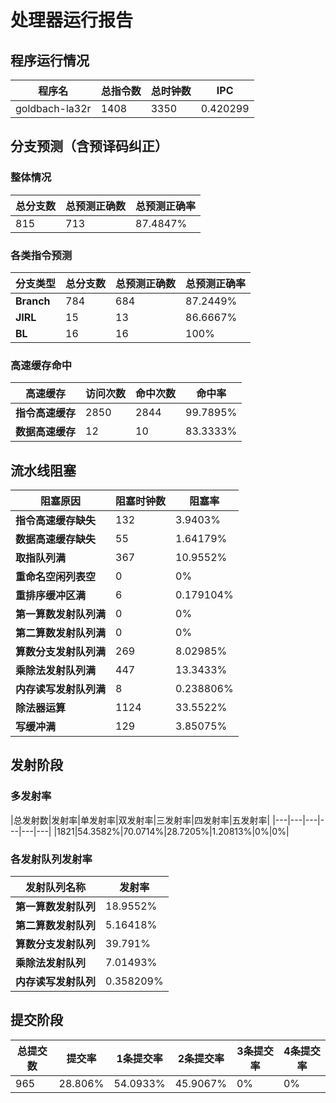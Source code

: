 # 处理器运行报告
## 程序运行情况
|程序名|总指令数|总时钟数|IPC|
|---|---|---|---|
|goldbach-la32r|1408|3350|0.420299|

## 分支预测（含预译码纠正）
### 整体情况
|总分支数|总预测正确数|总预测正确率|
|---|---|---|
|815|713|87.4847%|

### 各类指令预测
|分支类型|总分支数|总预测正确数|总预测正确率|
|---|---|---|---|
|**Branch**| 784 | 684 | 87.2449%|
|**JIRL**| 15 | 13 | 86.6667%|
|**BL**| 16 | 16 | 100%|

### 高速缓存命中
|高速缓存|访问次数|命中次数|命中率|
|---|---|---|---|
|**指令高速缓存**| 2850 | 2844 | 99.7895%|
|**数据高速缓存**| 12 | 10 | 83.3333%|
## 流水线阻塞
|阻塞原因|阻塞时钟数|阻塞率|
|---|---|---|
|**指令高速缓存缺失**| 132 | 3.9403%|
|**数据高速缓存缺失**| 55 | 1.64179%|
|**取指队列满**| 367 | 10.9552%|
|**重命名空闲列表空**|0 | 0%|
|**重排序缓冲区满**|6 | 0.179104%|
|**第一算数发射队列满**|0 | 0%|
|**第二算数发射队列满**|0 | 0%|
|**算数分支发射队列满**|269 | 8.02985%|
|**乘除法发射队列满**|447 | 13.3433%|
|**内存读写发射队列满**|8 | 0.238806%|
|**除法器运算**|1124 | 33.5522%|
|**写缓冲满**|129 | 3.85075%|

## 发射阶段
### 多发射率
|总发射数|发射率|单发射率|双发射率|三发射率|四发射率|五发射率|
|---|---|---|---|---|---|
|1821|54.3582%|70.0714%|28.7205%|1.20813%|0%|0%|

### 各发射队列发射率
|发射队列名称|发射率|
|---|---|
|**第一算数发射队列**|18.9552%|
|**第二算数发射队列**|5.16418%|
|**算数分支发射队列**|39.791%|
|**乘除法发射队列**|7.01493%|
|**内存读写发射队列**|0.358209%|

## 提交阶段
|总提交数|提交率|1条提交率|2条提交率|3条提交率|4条提交率|
|---|---|---|---|---|---|
|965|28.806%|54.0933%|45.9067%|0%|0%|
